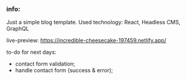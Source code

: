 ### info:

Just a simple blog template. Used technology: React, Headless CMS, GraphQL

live-preview: https://incredible-cheesecake-197459.netlify.app/

to-do for next days:
- contact form validation;
- handle contact form (success & error);
